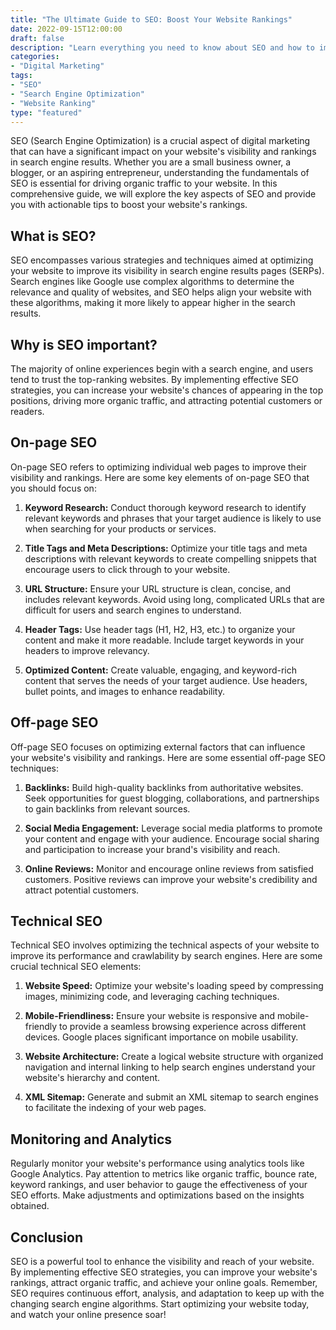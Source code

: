 ```yaml
---
title: "The Ultimate Guide to SEO: Boost Your Website Rankings"
date: 2022-09-15T12:00:00
draft: false
description: "Learn everything you need to know about SEO and how to improve your website's ranking in search engine results."
categories:
- "Digital Marketing"
tags:
- "SEO"
- "Search Engine Optimization"
- "Website Ranking"
type: "featured"
---
```


SEO (Search Engine Optimization) is a crucial aspect of digital marketing that can have a significant impact on your website's visibility and rankings in search engine results. Whether you are a small business owner, a blogger, or an aspiring entrepreneur, understanding the fundamentals of SEO is essential for driving organic traffic to your website. In this comprehensive guide, we will explore the key aspects of SEO and provide you with actionable tips to boost your website's rankings.

## What is SEO?

SEO encompasses various strategies and techniques aimed at optimizing your website to improve its visibility in search engine results pages (SERPs). Search engines like Google use complex algorithms to determine the relevance and quality of websites, and SEO helps align your website with these algorithms, making it more likely to appear higher in the search results.

## Why is SEO important?

The majority of online experiences begin with a search engine, and users tend to trust the top-ranking websites. By implementing effective SEO strategies, you can increase your website's chances of appearing in the top positions, driving more organic traffic, and attracting potential customers or readers.

## On-page SEO

On-page SEO refers to optimizing individual web pages to improve their visibility and rankings. Here are some key elements of on-page SEO that you should focus on:

1. **Keyword Research:** Conduct thorough keyword research to identify relevant keywords and phrases that your target audience is likely to use when searching for your products or services.

2. **Title Tags and Meta Descriptions:** Optimize your title tags and meta descriptions with relevant keywords to create compelling snippets that encourage users to click through to your website.

3. **URL Structure:** Ensure your URL structure is clean, concise, and includes relevant keywords. Avoid using long, complicated URLs that are difficult for users and search engines to understand.

4. **Header Tags:** Use header tags (H1, H2, H3, etc.) to organize your content and make it more readable. Include target keywords in your headers to improve relevancy.

5. **Optimized Content:** Create valuable, engaging, and keyword-rich content that serves the needs of your target audience. Use headers, bullet points, and images to enhance readability.

## Off-page SEO

Off-page SEO focuses on optimizing external factors that can influence your website's visibility and rankings. Here are some essential off-page SEO techniques:

1. **Backlinks:** Build high-quality backlinks from authoritative websites. Seek opportunities for guest blogging, collaborations, and partnerships to gain backlinks from relevant sources.

2. **Social Media Engagement:** Leverage social media platforms to promote your content and engage with your audience. Encourage social sharing and participation to increase your brand's visibility and reach.

3. **Online Reviews:** Monitor and encourage online reviews from satisfied customers. Positive reviews can improve your website's credibility and attract potential customers.

## Technical SEO

Technical SEO involves optimizing the technical aspects of your website to improve its performance and crawlability by search engines. Here are some crucial technical SEO elements:

1. **Website Speed:** Optimize your website's loading speed by compressing images, minimizing code, and leveraging caching techniques.

2. **Mobile-Friendliness:** Ensure your website is responsive and mobile-friendly to provide a seamless browsing experience across different devices. Google places significant importance on mobile usability.

3. **Website Architecture:** Create a logical website structure with organized navigation and internal linking to help search engines understand your website's hierarchy and content.

4. **XML Sitemap:** Generate and submit an XML sitemap to search engines to facilitate the indexing of your web pages.

## Monitoring and Analytics

Regularly monitor your website's performance using analytics tools like Google Analytics. Pay attention to metrics like organic traffic, bounce rate, keyword rankings, and user behavior to gauge the effectiveness of your SEO efforts. Make adjustments and optimizations based on the insights obtained.

## Conclusion

SEO is a powerful tool to enhance the visibility and reach of your website. By implementing effective SEO strategies, you can improve your website's rankings, attract organic traffic, and achieve your online goals. Remember, SEO requires continuous effort, analysis, and adaptation to keep up with the changing search engine algorithms. Start optimizing your website today, and watch your online presence soar!
